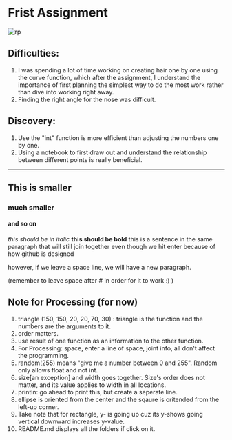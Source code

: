 # Frist Assignment

![rp](.png)

## Difficulties: 
1. I was spending a lot of time working on creating hair one by one using the curve function, which after the assignment, I understand the importance of first planning the simplest way to do the most work rather than dive into working right away. 
2. Finding the right angle for the nose was difficult.  

## Discovery: 
1. Use the "int" function is more efficient than adjusting the numbers one by one. 
2. Using a notebook to first draw out and understand the relationship between different points is really beneficial. 



------------------
## This is smaller 
### much smaller 
#### and so on
*this should be in italic*
**this should be bold**
this is a sentence 
in the same paragraph 
that will still join together 
even though we hit enter
because of how github is designed

however, if we leave a space line, we will have a new paragraph. 

(remember to leave space after # in order for it to work :) )

## Note for Processing (for now)
1. triangle (150, 150, 20, 20, 70, 30) : triangle is the function and the numbers are the arguments to it. 
2. order matters. 
3. use result of one function as an information to the other function.
4. For Processing: space, enter a line of space, joint info, all don't affect the programming. 
5. random(255) means "give me a number between 0 and 255". Random only allows float and not int. 
6. size[an exception] and width goes together. Size's order does not matter, and its value applies to width in all locations.
7. println: go ahead to print this, but create a seperate line.
8. ellipse is oriented from the center and the sqaure is oritended from the left-up corner.
9. Take note that for rectangle, y- is going up cuz its y-shows going vertical downward increases y-value. 
10. README.md displays all the folders if click on it. 

 
